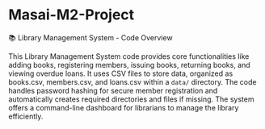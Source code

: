 # Masai-M2-Project
📚 Library Management System - Code Overview

This Library Management System code provides core functionalities like adding books, registering members, issuing books, returning books, and viewing overdue loans. It uses CSV files to store data, organized as books.csv, members.csv, and loans.csv within a `data/` directory. The code handles password hashing for secure member registration and automatically creates required directories and files if missing. The system offers a command-line dashboard for librarians to manage the library efficiently.
